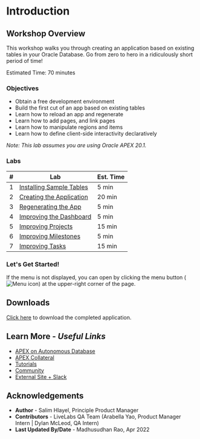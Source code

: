 # Introduction

## Workshop Overview

This workshop walks you through creating an application based on existing tables in your Oracle Database. Go from zero to hero in a ridiculously short period of time!

Estimated Time: 70 minutes

### Objectives

* Obtain a free development environment
* Build the first cut of an app based on existing tables
* Learn how to reload an app and regenerate
* Learn how to add pages, and link pages
* Learn how to manipulate regions and items
* Learn how to define client-side interactivity declaratively

*Note: This lab assumes you are using Oracle APEX 20.1.*

### Labs

| # | Lab | Est. Time |
| --- | --- | --- |
| 1 | [Installing Sample Tables](?lab=lab-1-installing-sample-tables) | 5 min |
| 2 | [Creating the Application](?lab=lab-2-creating-application) | 20 min |
| 3 | [Regenerating the App](?lab=lab-3-regenerating-app) | 5 min |
| 4 | [Improving the Dashboard](?lab=lab-4-improving-dashboard) | 5 min |
| 5 | [Improving Projects](?lab=lab-5-improving-projects) | 15 min |
| 6 | [Improving Milestones](?lab=lab-6-improving-milestones) | 5 min |
| 7 | [Improving Tasks](?lab=lab-7-improving-tasks) | 15 min |


### **Let's Get Started!**

If the menu is not displayed, you can open by clicking the menu button (![Menu icon](./images/menu-button.png)) at the upper-right corner of the page.

## Downloads

[Click here](files/existingtables-app.sql) to download the completed application.

## Learn More - *Useful Links*

- [APEX on Autonomous Database](https://apex.oracle.com/autonomous)
- [APEX Collateral](https://apex.oracle.com)
- [Tutorials](https://apex.oracle.com/en/learn/tutorials)
- [Community](https://apex.oracle.com/community)
- [External Site + Slack](http://apex.world)

## **Acknowledgements**

 - **Author** -  Salim Hlayel, Principle Product Manager
 - **Contributors** - LiveLabs QA Team (Arabella Yao, Product Manager Intern | Dylan McLeod, QA Intern)
 - **Last Updated By/Date** - Madhusudhan Rao, Apr 2022

